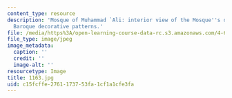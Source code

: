 ```yaml
---
content_type: resource
description: 'Mosque of Muhammad `Ali: interior view of the Mosque''s domes with their
  Baroque decorative patterns.'
file: /media/https%3A/open-learning-course-data-rc.s3.amazonaws.com/4-615-the-architecture-of-cairo-spring-2002/c15fcffe2761173753fa1cf1a1cfe3fa_1163.jpg
file_type: image/jpeg
image_metadata:
  caption: ''
  credit: ''
  image-alt: ''
resourcetype: Image
title: 1163.jpg
uid: c15fcffe-2761-1737-53fa-1cf1a1cfe3fa
---
```

